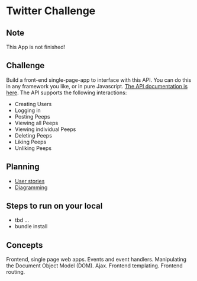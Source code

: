 Twitter Challenge
=================
Note
------
This App is not finished!

Challenge
-------
Build a front-end single-page-app to interface with this API. You can do this in any framework you like, or in pure Javascript.
[The API documentation is here](https://github.com/makersacademy/chitter_api_backend). 
The API supports the following interactions:
* Creating Users
* Logging in
* Posting Peeps
* Viewing all Peeps
* Viewing individual Peeps
* Deleting Peeps
* Liking Peeps
* Unliking Peeps

Planning
-------
* [User stories](https://github.com/Tracht/chitterChallengeJavaScript/wiki/User-stories)
* [Diagramming]()

Steps to run on your local
--------
* tbd ... 
* bundle install

Concepts
--------
Frontend, single page web apps.
Events and event handlers.
Manipulating the Document Object Model (DOM).
Ajax.
Frontend templating.
Frontend routing.
